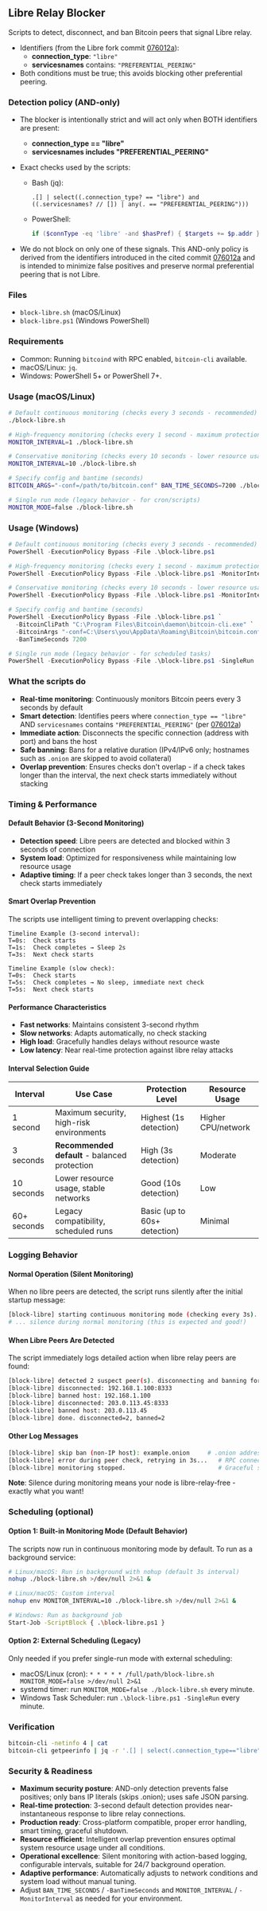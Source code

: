 ## Libre Relay Blocker

Scripts to detect, disconnect, and ban Bitcoin peers that signal Libre relay.

- Identifiers (from the Libre fork commit [076012a](https://github.com/chrisguida/bitcoin/commit/076012a86503527956112b89c3f5df974dbce788)):
  - **connection_type**: `"libre"`
  - **servicesnames** contains: `"PREFERENTIAL_PEERING"`
- Both conditions must be true; this avoids blocking other preferential peering.

### Detection policy (AND-only)
- The blocker is intentionally strict and will act only when BOTH identifiers are present:
  - **connection_type == "libre"**
  - **servicesnames includes "PREFERENTIAL_PEERING"**

- Exact checks used by the scripts:
  - Bash (jq):
    ```jq
    .[] | select((.connection_type? == "libre") and ((.servicesnames? // []) | any(. == "PREFERENTIAL_PEERING")))
    ```
  - PowerShell:
    ```powershell
    if ($connType -eq 'libre' -and $hasPref) { $targets += $p.addr }
    ```

- We do not block on only one of these signals. This AND-only policy is derived from the identifiers introduced in the cited commit [076012a](https://github.com/chrisguida/bitcoin/commit/076012a86503527956112b89c3f5df974dbce788) and is intended to minimize false positives and preserve normal preferential peering that is not Libre.

### Files
- `block-libre.sh` (macOS/Linux)
- `block-libre.ps1` (Windows PowerShell)

### Requirements
- Common: Running `bitcoind` with RPC enabled, `bitcoin-cli` available.
- macOS/Linux: `jq`.
- Windows: PowerShell 5+ or PowerShell 7+.

### Usage (macOS/Linux)
```bash
# Default continuous monitoring (checks every 3 seconds - recommended)
./block-libre.sh

# High-frequency monitoring (checks every 1 second - maximum protection)
MONITOR_INTERVAL=1 ./block-libre.sh

# Conservative monitoring (checks every 10 seconds - lower resource usage)
MONITOR_INTERVAL=10 ./block-libre.sh

# Specify config and bantime (seconds)
BITCOIN_ARGS="-conf=/path/to/bitcoin.conf" BAN_TIME_SECONDS=7200 ./block-libre.sh

# Single run mode (legacy behavior - for cron/scripts)
MONITOR_MODE=false ./block-libre.sh
```

### Usage (Windows)
```powershell
# Default continuous monitoring (checks every 3 seconds - recommended)
PowerShell -ExecutionPolicy Bypass -File .\block-libre.ps1

# High-frequency monitoring (checks every 1 second - maximum protection)
PowerShell -ExecutionPolicy Bypass -File .\block-libre.ps1 -MonitorInterval 1

# Conservative monitoring (checks every 10 seconds - lower resource usage)
PowerShell -ExecutionPolicy Bypass -File .\block-libre.ps1 -MonitorInterval 10

# Specify config and bantime (seconds)
PowerShell -ExecutionPolicy Bypass -File .\block-libre.ps1 `
  -BitcoinCliPath "C:\Program Files\Bitcoin\daemon\bitcoin-cli.exe" `
  -BitcoinArgs "-conf=C:\Users\you\AppData\Roaming\Bitcoin\bitcoin.conf" `
  -BanTimeSeconds 7200

# Single run mode (legacy behavior - for scheduled tasks)
PowerShell -ExecutionPolicy Bypass -File .\block-libre.ps1 -SingleRun
```

### What the scripts do
- **Real-time monitoring**: Continuously monitors Bitcoin peers every 3 seconds by default
- **Smart detection**: Identifies peers where `connection_type == "libre"` AND `servicesnames` contains `"PREFERENTIAL_PEERING"` (per [076012a](https://github.com/chrisguida/bitcoin/commit/076012a86503527956112b89c3f5df974dbce788))
- **Immediate action**: Disconnects the specific connection (address with port) and bans the host
- **Safe banning**: Bans for a relative duration (IPv4/IPv6 only; hostnames such as `.onion` are skipped to avoid collateral)
- **Overlap prevention**: Ensures checks don't overlap - if a check takes longer than the interval, the next check starts immediately without stacking

### Timing & Performance

#### Default Behavior (3-Second Monitoring)
- **Detection speed**: Libre peers are detected and blocked within 3 seconds of connection
- **System load**: Optimized for responsiveness while maintaining low resource usage
- **Adaptive timing**: If a peer check takes longer than 3 seconds, the next check starts immediately

#### Smart Overlap Prevention
The scripts use intelligent timing to prevent overlapping checks:

```
Timeline Example (3-second interval):
T=0s:  Check starts
T=1s:  Check completes → Sleep 2s
T=3s:  Next check starts

Timeline Example (slow check):
T=0s:  Check starts  
T=5s:  Check completes → No sleep, immediate next check
T=5s:  Next check starts
```

#### Performance Characteristics
- **Fast networks**: Maintains consistent 3-second rhythm
- **Slow networks**: Adapts automatically, no check stacking
- **High load**: Gracefully handles delays without resource waste
- **Low latency**: Near real-time protection against libre relay attacks

#### Interval Selection Guide
| Interval | Use Case | Protection Level | Resource Usage |
|----------|----------|------------------|----------------|
| 1 second | Maximum security, high-risk environments | Highest (1s detection) | Higher CPU/network |
| 3 seconds | **Recommended default** - balanced protection | High (3s detection) | Moderate |
| 10 seconds | Lower resource usage, stable networks | Good (10s detection) | Low |
| 60+ seconds | Legacy compatibility, scheduled runs | Basic (up to 60s+ detection) | Minimal |

### Logging Behavior

#### Normal Operation (Silent Monitoring)
When no libre peers are detected, the script runs silently after the initial startup message:
```bash
[block-libre] starting continuous monitoring mode (checking every 3s). Press Ctrl+C to stop.
# ... silence during normal monitoring (this is expected and good!)
```

#### When Libre Peers Are Detected
The script immediately logs detailed action when libre relay peers are found:
```bash
[block-libre] detected 2 suspect peer(s). disconnecting and banning for 604800s...
[block-libre] disconnected: 192.168.1.100:8333
[block-libre] banned host: 192.168.1.100
[block-libre] disconnected: 203.0.113.45:8333
[block-libre] banned host: 203.0.113.45
[block-libre] done. disconnected=2, banned=2
```

#### Other Log Messages
```bash
[block-libre] skip ban (non-IP host): example.onion     # .onion addresses aren't banned
[block-libre] error during peer check, retrying in 3s...   # RPC connection issues
[block-libre] monitoring stopped.                          # Graceful shutdown (Ctrl+C)
```

**Note**: Silence during monitoring means your node is libre-relay-free - exactly what you want!

### Scheduling (optional)

#### Option 1: Built-in Monitoring Mode (Default Behavior)
The scripts now run in continuous monitoring mode by default. To run as a background service:
```bash
# Linux/macOS: Run in background with nohup (default 3s interval)
nohup ./block-libre.sh >/dev/null 2>&1 &

# Linux/macOS: Custom interval
nohup env MONITOR_INTERVAL=10 ./block-libre.sh >/dev/null 2>&1 &

# Windows: Run as background job
Start-Job -ScriptBlock { .\block-libre.ps1 }
```

#### Option 2: External Scheduling (Legacy)
Only needed if you prefer single-run mode with external scheduling:
- macOS/Linux (cron): `* * * * * /full/path/block-libre.sh MONITOR_MODE=false >/dev/null 2>&1`
- systemd timer: run `MONITOR_MODE=false ./block-libre.sh` every minute.
- Windows Task Scheduler: run `.\block-libre.ps1 -SingleRun` every minute.

### Verification
```bash
bitcoin-cli -netinfo 4 | cat
bitcoin-cli getpeerinfo | jq -r '.[] | select(.connection_type=="libre" and ((.servicesnames//[])|any(.=="PREFERENTIAL_PEERING"))) | [.id,.addr,.subver] | @tsv'
```

### Security & Readiness
- **Maximum security posture**: AND-only detection prevents false positives; only bans IP literals (skips .onion); uses safe JSON parsing.
- **Real-time protection**: 3-second default detection provides near-instantaneous response to libre relay connections.
- **Production ready**: Cross-platform compatible, proper error handling, smart timing, graceful shutdown.
- **Resource efficient**: Intelligent overlap prevention ensures optimal system resource usage under all conditions.
- **Operational excellence**: Silent monitoring with action-based logging, configurable intervals, suitable for 24/7 background operation.
- **Adaptive performance**: Automatically adjusts to network conditions and system load without manual tuning.
- Adjust `BAN_TIME_SECONDS` / `-BanTimeSeconds` and `MONITOR_INTERVAL` / `-MonitorInterval` as needed for your environment.


